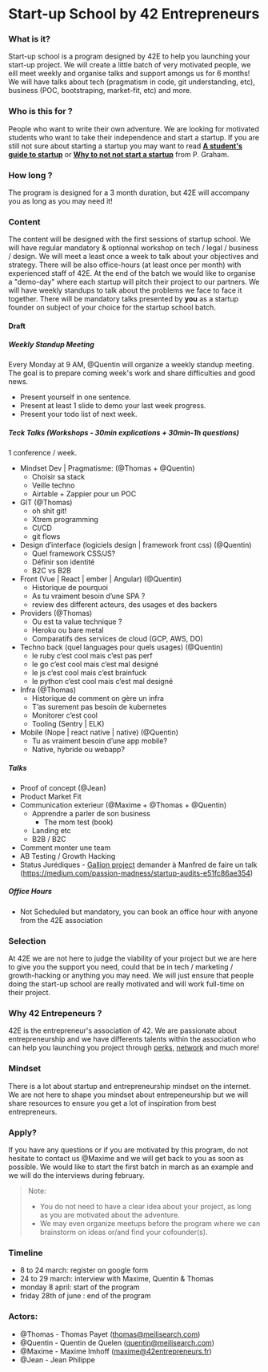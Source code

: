 # Start-up School by 42 Entrepreneurs

### What is it?
Start-up school is a program designed by 42E to help you launching your start-up project. We will create a little batch of very motivated people, we eill meet weekly and organise talks and support amongs us for 6 months! We will have talks about tech (pragmatism in code, git understanding, etc), business (POC, bootstraping, market-fit, etc) and more.

### Who is this for ?
People who want to write their own adventure. We are looking for motivated students who want to take their independence and start a startup. If you are still not sure about starting a startup you may want to read [**A student's guide to startup**](http://www.paulgraham.com/mit.html) or [**Why to not not start a startup**](http://www.paulgraham.com/notnot.html) from P. Graham.

### How long ?
The program is designed for a 3 month duration, but 42E will accompany you as long as you may need it!

### Content
The content will be designed with the first sessions of startup school. We will have regular mandatory & optionnal workshop on tech / legal / business / design.
We will meet a least once a week to talk about your objectives and strategy.
There will be also office-hours (at least once per month) with experienced staff of 42E.
At the end of the batch we would like to organise a "demo-day" where each startup will pitch their project to our partners.
We will have weekly standups to talk about the problems we face to face it together.
There will be mandatory talks presented by __you__ as a startup founder on subject of your choice for the startup school batch.

#### Draft

##### Weekly Standup Meeting

Every Monday at 9 AM, @Quentin will organize a weekly standup meeting. The goal is to prepare coming week's work and share difficulties and good news.
- Present yourself in one sentence.
- Present at least 1 slide to demo your last week progress.
- Present your todo list of next week.

##### Teck Talks (Workshops - 30min explications + 30min-1h questions)

1 conference / week.

- Mindset Dev | Pragmatisme: (@Thomas + @Quentin)
    - Choisir sa stack
    - Veille techno
    - Airtable + Zappier pour un POC
- GIT (@Thomas)
    - oh shit git!
    - Xtrem programming
    - CI/CD
    - git flows
- Design d’interface (logiciels design | framework front css)  (@Quentin)
    - Quel framework CSS/JS?
    - Définir son identité
    - B2C vs B2B
- Front (Vue | React | ember | Angular) (@Quentin)
    - Historique de pourquoi
    - As tu vraiment besoin d’une SPA ?
    - review des different acteurs, des usages et des backers
- Providers (@Thomas)
    - Ou est ta value technique ?
    - Heroku ou bare metal
    - Comparatifs des services de cloud (GCP, AWS, DO)
- Techno back (quel languages pour quels usages) (@Quentin)
    - le ruby c’est cool mais c’est pas perf
    - le go c’est cool mais c’est mal designé
    - le js c’est cool mais c’est brainfuck
    - le python c’est cool mais c’est mal designé
- Infra (@Thomas)
    - Historique de comment on gère un infra
    - T’as surement pas besoin de kubernetes
    - Monitorer c’est cool
    - Tooling (Sentry | ELK)
- Mobile (Nope | react native | native)  (@Quentin)
    - Tu as vraiment besoin d’une app mobile?
    - Native, hybride ou webapp?

##### Talks

- Proof of concept (@Jean)
- Product Market Fit
- Communication exterieur (@Maxime + @Thomas + @Quentin)
    - Apprendre a parler de son business
        - The mom test (book)
    - Landing etc
    - B2B / B2C
- Comment monter une team
- AB Testing / Growth Hacking
- Status Jurédiques - [Gallion project](https://thegalionproject.com/term-sheet)
demander à Manfred de faire un talk (https://medium.com/passion-madness/startup-audits-e51fc86ae354)

##### Office Hours

- Not Scheduled but mandatory, you can book an office hour with anyone from the 42E association

### Selection
At 42E we are not here to judge the viability of your project but we are here to give you the support you need, could that be in tech / marketing / growth-hacking or anything you may need. We will just ensure that people doing the start-up school are really motivated and will work full-time on their project.

### Why 42 Entrepeneurs ?
42E is the entrepreneur's association of 42. We are passionate about entrepreneurship and we have differents talents within the association who can help you launching you project through [perks](https://42entrepreneurs.com/perks), [network](https://42entrepreneurs.com/startups) and much more!

### Mindset
There is a lot about startup and entrepreneurship mindset on the internet. We are not here to shape you mindset about entrepeneurship but we will share resources to ensure you get a lot of inspiration from best entrepreneurs.

### Apply?
If you have any questions or if you are motivated by this program, do not hesitate to contact us @Maxime and we will get back to you as soon as possible. We would like to start the first batch in march as an example and we will do the interviews during february.

> Note:
> - You do not need to have a clear idea about your project, as long as you are motivated about the adventure.
> - We may even organize meetups before the program where we can brainstorm on ideas or/and find your cofounder(s).

### Timeline

- 8 to 24 march: register on google form
- 24 to 29 march:  interview with Maxime, Quentin & Thomas
- monday 8 april: start of the program
- friday 28th of june : end of the program

### Actors:
- @Thomas - Thomas Payet (thomas@meilisearch.com)
- @Quentin - Quentin de Quelen (quentin@meilisearch.com)
- @Maxime - Maxime Imhoff (maxime@42entrepreneurs.fr)
- @Jean - Jean Philippe
